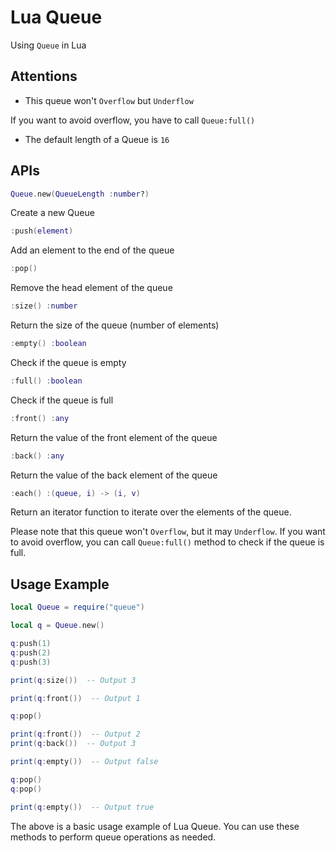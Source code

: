
# Lua Queue

Using `Queue` in Lua

## Attentions

* This queue won't `Overflow` but `Underflow`

If you want to avoid overflow, you have to call `Queue:full()`

* The default length of a Queue is `16`

## APIs

```lua
Queue.new(QueueLength :number?)
```

Create a new Queue

```lua
:push(element)
```

Add an element to the end of the queue

```lua
:pop()
```

Remove the head element of the queue

```lua
:size() :number
```

Return the size of the queue (number of elements)

```lua
:empty() :boolean
```

Check if the queue is empty

```lua
:full() :boolean
```

Check if the queue is full

```lua
:front() :any
```

Return the value of the front element of the queue

```lua
:back() :any
```

Return the value of the back element of the queue

```lua
:each() :(queue, i) -> (i, v)
```

Return an iterator function to iterate over the elements of the queue.

Please note that this queue won't `Overflow`, but it may `Underflow`. If you want to avoid overflow, you can call `Queue:full()` method to check if the queue is full.

## Usage Example

```lua
local Queue = require("queue")

local q = Queue.new()

q:push(1)
q:push(2)
q:push(3)

print(q:size())  -- Output 3

print(q:front())  -- Output 1

q:pop()

print(q:front())  -- Output 2
print(q:back())  -- Output 3

print(q:empty())  -- Output false

q:pop()
q:pop()

print(q:empty())  -- Output true
```

The above is a basic usage example of Lua Queue. You can use these methods to perform queue operations as needed.
